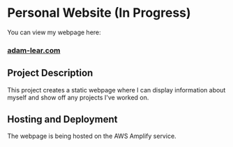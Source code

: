 # Personal Website (In Progress)

You can view my webpage here:<br>
### <a href="https://adam-lear.com" target="_blank">adam-lear.com</a>

## Project Description
This project creates a static webpage where I can display information
about myself and show off any projects I've worked on.

## Hosting and Deployment
The webpage is being hosted on the AWS Amplify service.